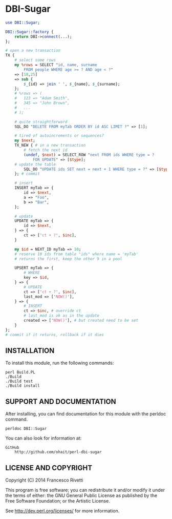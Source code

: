 # DBI-Sugar

```perl
use DBI::Sugar;

DBI::Sugar::factory {
    return DBI->connect(...);
};

# open a new transaction
TX {
    # select some rows
    my %rows = SELECT "id, name, surname
        FROM people WHERE age >= ? AND age < ?"
    => [18,25]
    => sub {
        $_{id} => join ' ', $_{name}, $_{surname};
    };
    # %rows => (
    #   123 => "Adam Smith",
    #   345 => "John Brown",
    #   ...
    # );

    # quite straightforward
    SQL_DO "DELETE FROM myTab ORDER BY id ASC LIMIT ?" => [1];

    # tired of autoincrements or sequences?
    my $next;
    TX_NEW { # in a new transaction
    	# fetch the next id
        (undef, $next) = SELECT_ROW "next FROM ids WHERE type = ?
            FOR UPDATE" => [$type];
	# update the table
        SQL_DO "UPDATE ids SET next = next + 1 WHERE type = ?" => [$type];
    }; # commit

    # insert
    INSERT myTab => {
        id => $next,
        a => "Foo",
        b => "Bar",
    };

    # update
    UPDATE myTab => {
        id => $next,
    } => {
        ct => ['ct + ?', $inc],
    }

    my $id = NEXT_ID myTab => 10;
    # reserve 10 ids from table "ids" where name = 'myTab'
    # returns the first, keep the other 9 in a pool

    UPSERT myTab => {
        # WHERE
        key => $id,
    } => {
        # UPDATE
        ct => ['ct + ?', $inc],
        last_mod => ['NOW()'],
    } => {
        # INSERT
        ct => $inc, # override ct
        # last_mod is ok as in the update
        created => ['NOW()'], # but created need to be set
    }
};
# commit if it returns, rollback if it dies
```

## INSTALLATION

To install this module, run the following commands:

	perl Build.PL
	./Build
	./Build test
	./Build install

## SUPPORT AND DOCUMENTATION

After installing, you can find documentation for this module with the
perldoc command.

    perldoc DBI::Sugar

You can also look for information at:

    GitHub
        http://github.com/ohait/perl-dbi-sugar


## LICENSE AND COPYRIGHT

Copyright (C) 2014 Francesco Rivetti

This program is free software; you can redistribute it and/or modify it
under the terms of either: the GNU General Public License as published
by the Free Software Foundation; or the Artistic License.

See http://dev.perl.org/licenses/ for more information.

